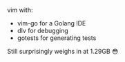 vim with:

* vim-go for a Golang IDE
* dlv for debugging
* gotests for generating tests

Still surprisingly weighs in at 1.29GB 😳
